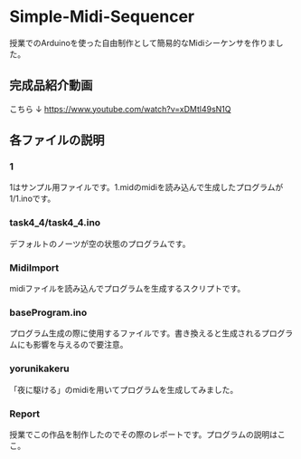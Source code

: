# Simple-Midi-Sequencer
授業でのArduinoを使った自由制作として簡易的なMidiシーケンサを作りました。

## 完成品紹介動画
こちら
↓
https://www.youtube.com/watch?v=xDMtl49sN1Q

## 各ファイルの説明
### 1
1はサンプル用ファイルです。1.midのmidiを読み込んで生成したプログラムが1/1.inoです。

### task4_4/task4_4.ino
デフォルトのノーツが空の状態のプログラムです。

### MidiImport
midiファイルを読み込んでプログラムを生成するスクリプトです。

### baseProgram.ino
プログラム生成の際に使用するファイルです。書き換えると生成されるプログラムにも影響を与えるので要注意。

### yorunikakeru
「夜に駆ける」のmidiを用いてプログラムを生成してみました。

### Report
授業でこの作品を制作したのでその際のレポートです。プログラムの説明はここ。

